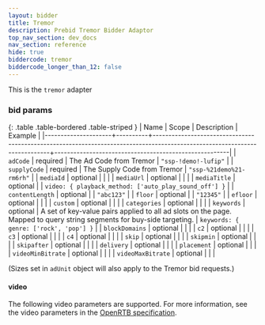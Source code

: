 ```yaml
---
layout: bidder
title: Tremor 
description: Prebid Tremor Bidder Adaptor
top_nav_section: dev_docs
nav_section: reference
hide: true
biddercode: tremor
biddercode_longer_than_12: false
---
```


This is the `tremor` adapter


### bid params

{: .table .table-bordered .table-striped }
| Name                | Scope    | Description                                                                                                               | Example                                               |
|---------------------+----------+---------------------------------------------------------------------------------------------------------------------------+-------------------------------------------------------|
| `adCode`            | required | The Ad Code from Tremor                                                                                                   | `"ssp-!demo!-lufip"`                                  |
| `supplyCode`        | required | The Supply Code from Tremor                                                                                               | `"ssp-%21demo%21-rm6rh"`                              |
| `mediaId`           | optional |                                                                                                                           |                                                       |
| `mediaUrl`          | optional |                                                                                                                           |                                                       |
| `mediaTitle`        | optional |                                                                                                                           | `video: { playback_method: ['auto_play_sound_off'] }` |
| `contentLength`     | optional |                                                                                                                           | `"abc123"`                                            |
| `floor`             | optional |                                                                                                                           | `"12345"`                                             |
| `efloor`            | optional |                                                                                                                           |                                                       |
| `custom`            | optional |                                                                                                                           |                                                       |
| `categories`        | optional |                                                                                                                           |                                                       |
| `keywords`          | optional | A set of key-value pairs applied to all ad slots on the page.  Mapped to query string segments for buy-side targeting.    | `keywords: { genre: ['rock', 'pop'] }`                |
| `blockDomains`      | optional |                                                                                                                           |                                                       |
| `c2`                | optional |                                                                                                                           |                                                       |
| `c3`                | optional |                                                                                                                           |                                                       |
| `c4`                | optional |                                                                                                                           |                                                       |
| `skip`              | optional |                                                                                                                           |                                                       |
| `skipmin`           | optional |                                                                                                                           |                                                       |
| `skipafter`         | optional |                                                                                                                           |                                                       |
| `delivery`          | optional |                                                                                                                           |                                                       |
| `placement`         | optional |                                                                                                                           |                                                       |
| `videoMinBitrate`   | optional |                                                                                                                           |                                                       |
| `videoMaxBitrate`   | optional |                                                                                                                           |                                                       |

  
(Sizes set in `adUnit` object will also apply to the Tremor bid requests.)

<a name="tremor-video"></a>

#### video

The following video parameters are supported.  For more information, see the video parameters in the [OpenRTB specification](http://www.iab.com/wp-content/uploads/2016/01/OpenRTB-API-Specification-Version-2-4-DRAFT.pdf).
